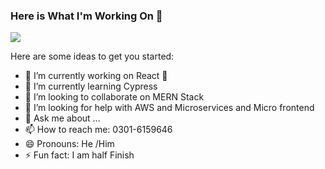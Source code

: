 ### Here is What I'm Working On 👋

<img src="https://cdn.dribbble.com/users/2617533/screenshots/14133334/epicreact_rocket_bbb.jpg" />

Here are some ideas to get you started:

- 🔭 I’m currently working on React 🚀
- 🌱 I’m currently learning Cypress
- 👯 I’m looking to collaborate on MERN Stack
- 🤔 I’m looking for help with AWS and Microservices and Micro frontend
- 💬 Ask me about ...
- 📫 How to reach me: 0301-6159646
- 😄 Pronouns: He /Him
- ⚡ Fun fact: I am half Finish


